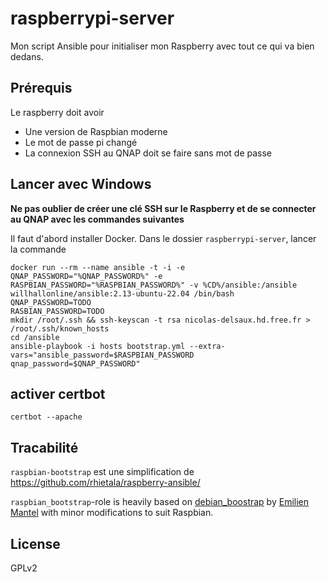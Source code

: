 # raspberrypi-server

Mon script Ansible pour initialiser mon Raspberry avec tout ce qui va bien dedans.

## Prérequis

Le raspberry doit avoir

* Une version de Raspbian moderne
* Le mot de passe pi changé
* La connexion SSH au QNAP doit se faire sans mot de passe

## Lancer avec Windows

**Ne pas oublier de créer une clé SSH sur le Raspberry et de se connecter au QNAP avec les commandes suivantes**



Il faut d'abord installer Docker.
Dans le dossier `raspberrypi-server`, lancer la commande


    docker run --rm --name ansible -t -i -e QNAP_PASSWORD="%QNAP_PASSWORD%" -e RASPBIAN_PASSWORD="%RASPBIAN_PASSWORD%" -v %CD%/ansible:/ansible willhallonline/ansible:2.13-ubuntu-22.04 /bin/bash
    QNAP_PASSWORD=TODO
    RASBIAN_PASSWORD=TODO
    mkdir /root/.ssh && ssh-keyscan -t rsa nicolas-delsaux.hd.free.fr > /root/.ssh/known_hosts
    cd /ansible
    ansible-playbook -i hosts bootstrap.yml --extra-vars="ansible_password=$RASPBIAN_PASSWORD qnap_password=$QNAP_PASSWORD"

## activer certbot

    certbot --apache

## Tracabilité

`raspbian-bootstrap` est une simplification de https://github.com/rhietala/raspberry-ansible/

`raspbian_bootstrap`-role is heavily based on
[debian_boostrap](https://github.com/HanXHX/ansible-debian-bootstrap) by
[Emilien Mantel](https://twitter.com/hanxhx_) with minor modifications to
suit Raspbian.

## License

GPLv2
